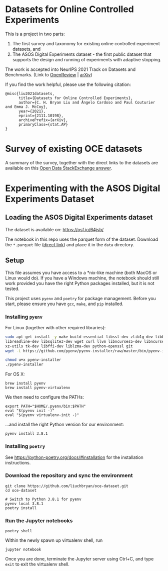# Datasets for Online Controlled Experiments

This is a project in two parts:
1. The first survey and taxonomy for existing online controlled experiment datasets, and
2. The ASOS Digital Experiments dataset - the first public dataset that supports the design and running of experiments with adaptive stopping.

The work is accepted into NeurIPS 2021 Track on Datasets and Benchmarks. (Link to [OpenReview](https://openreview.net/forum?id=79shW3z5Eaq) | [arXiv](https://arxiv.org/abs/2111.10198))

If you find the work helpful, please use the following citation:
```
@misc{liu2021datasets,
      title={Datasets for Online Controlled Experiments}, 
      author={C. H. Bryan Liu and Ângelo Cardoso and Paul Couturier and Emma J. McCoy},
      year={2021},
      eprint={2111.10198},
      archivePrefix={arXiv},
      primaryClass={stat.AP}
}
```


# Survey of existing OCE datasets

A summary of the survey, together with the direct links to the datasets are available on this [Open Data StackExchange answer](https://opendata.stackexchange.com/a/20117/30576).


# Experimenting with the ASOS Digital Experiments Dataset

## Loading the ASOS Digital Experiments dataset

The dataset is available on: https://osf.io/64jsb/

The notebook in this repo uses the parquet form of the dataset. Download the `*.parquet` file ([direct link](https://osf.io/62t7f/download)) and place it in the `data` directory.

## Setup
This file assumes you have access to a \*nix-like machine (both MacOS or
Linux would do). If you have a Windows machine, the notebook should still work
provided you have the right Python packages installed, but it is not tested.

This project uses `pyenv` and `poetry` for package management.
Before you start, please ensure you have `gcc`, `make`, and `pip` installed.

### Installing `pyenv`

For Linux (together with other required libraries):

``` bash
sudo apt-get install -y make build-essential libssl-dev zlib1g-dev libbz2-dev \
libreadline-dev libsqlite3-dev wget curl llvm libncurses5-dev libncursesw5-dev \
xz-utils tk-dev libffi-dev liblzma-dev python-openssl git
wget -L https://github.com/pyenv/pyenv-installer/raw/master/bin/pyenv-installer | bash

chmod u+x pyenv-installer
./pyenv-installer
```

For OS X:
```
brew install pyenv
brew install pyenv-virtualenv
```

We then need to configure the PATHs:
```
export PATH="$HOME/.pyenv/bin:$PATH"
eval "$(pyenv init -)"
eval "$(pyenv virtualenv-init -)"
```

...and install the right Python version for our environment:
```
pyenv install 3.8.1
```

### Installing `poetry`
See https://python-poetry.org/docs/#installation for the installation instructions.

### Download the repository and sync the environment
```
git clone https://github.com/liuchbryan/oce-dataset.git
cd oce-dataset  

# Switch to Python 3.8.1 for pyenv
pyenv local 3.8.1
poetry install
```

### Run the Jupyter notebooks  
```
poetry shell
```

Within the newly spawn up virtualenv shell, run
```
jupyter notebook
```

Once you are done, terminate the Jupyter server using Ctrl+C, and type `exit` to exit the virtualenv shell.  
